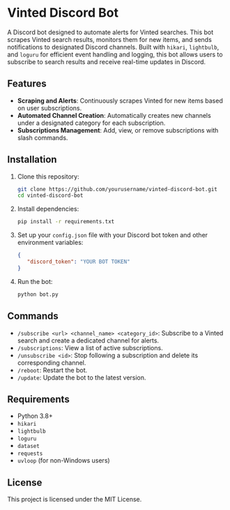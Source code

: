 # Vinted Discord Bot

A Discord bot designed to automate alerts for Vinted searches. This bot scrapes Vinted search results, monitors them for new items, and sends notifications to designated Discord channels. Built with `hikari`, `lightbulb`, and `loguru` for efficient event handling and logging, this bot allows users to subscribe to search results and receive real-time updates in Discord.

## Features

- **Scraping and Alerts**: Continuously scrapes Vinted for new items based on user subscriptions.
- **Automated Channel Creation**: Automatically creates new channels under a designated category for each subscription.
- **Subscriptions Management**: Add, view, or remove subscriptions with slash commands.

## Installation

1. Clone this repository:
   ```bash
   git clone https://github.com/yourusername/vinted-discord-bot.git
   cd vinted-discord-bot
   ```

2. Install dependencies:
   ```bash
   pip install -r requirements.txt
   ```

3. Set up your `config.json` file with your Discord bot token and other environment variables:
   ```json
   {
      "discord_token": "YOUR BOT TOKEN"
   }
   ```

4. Run the bot:
   ```bash
   python bot.py
   ```

## Commands

- `/subscribe <url> <channel_name> <category_id>`: Subscribe to a Vinted search and create a dedicated channel for alerts.
- `/subscriptions`: View a list of active subscriptions.
- `/unsubscribe <id>`: Stop following a subscription and delete its corresponding channel.
- `/reboot`: Restart the bot.
- `/update`: Update the bot to the latest version.

## Requirements

- Python 3.8+
- `hikari`
- `lightbulb`
- `loguru`
- `dataset`
- `requests`
- `uvloop` (for non-Windows users)

## License

This project is licensed under the MIT License.
